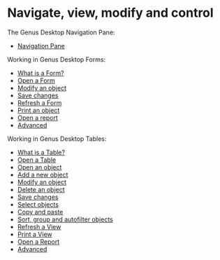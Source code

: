 # Navigate, view, modify and control

The Genus Desktop Navigation Pane:

* [Navigation Pane](navigation-pane.md)


Working in Genus Desktop Forms:

* [What is a Form?](working-in-forms/what-is-a-form.md)
* [Open a Form](working-in-forms/open-a-form.md)
* [Modify an object](working-in-forms/modify-an-object.md)
* [Save changes](working-in-forms/save-changes.md)
* [Refresh a Form](working-in-forms/refresh-a-form.md)
* [Print an object](working-in-forms/print-an-object.md)
* [Open a report](working-in-forms/open-a-report.md)
* [Advanced](working-in-forms/advanced/advanced.md)

Working in Genus Desktop Tables:

* [What is a Table?](working-in-tables/what-is-a-table.md)
* [Open a Table](working-in-tables/open-a-table.md)
* [Open an object](working-in-tables/open-an-object.md)
* [Add a new object](working-in-tables/add-a-new-object.md)
* [Modify an object](working-in-tables/modify-an-object.md)
* [Delete an object](working-in-tables/delete-an-object.md)
* [Save changes](working-in-tables/save-changes.md)
* [Select objects](working-in-tables/select-objects.md)
* [Copy and paste](working-in-tables/copy-and-paste.md)
* [Sort, group and autofilter objects](working-in-tables/sort-group-and-autofilter-objects.md)
* [Refresh a View](working-in-tables/refresh-a-view.md)
* [Print a View](working-in-tables/print-a-view.md)
* [Open a Report](working-in-tables/open-a-report.md)
* [Advanced](working-in-tables/advanced/advanced.md)